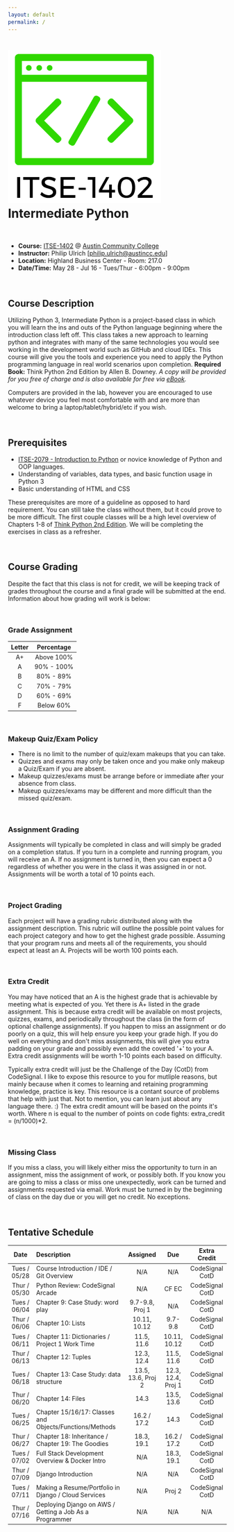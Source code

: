 ```yaml
---
layout: default
permalink: /
---
```


# <img src="assets/logo.png" alt="class logo" class="logo"/> **Intermediate Python**

<br />

* **Course:** [ITSE-1402](http://continue.austincc.edu/schedule/courses?name=Intermediate%20Python) @ [Austin Community College](http://continue.austincc.edu/)
* **Instructor:** Philip Ulrich [[philip.ulrich@austincc.edu](mailto:philip.ulrich@austincc.edu)]
* **Location:** Highland Business Center - Room: 217.0
* **Date/Time:** May 28 - Jul 16 - Tues/Thur - 6:00pm - 9:00pm

<br />

## <i class="fa fa-pencil"></i> Course Description
Utilizing Python 3, Intermediate Python is a project-based class in which you will learn the ins and outs of the Python language beginning where the introduction class left off. This class takes a new approach to learning python and integrates with many of the same technologies you would see working in the development world such as GitHub and cloud IDEs. This course will give you the tools and experience you need to apply the Python programming language in real world scenarios upon completion.
**Required Book:** Think Python 2nd Edition by Allen B. Downey. 
*A copy will be provided for you free of charge and is also available for free via [eBook](http://greenteapress.com/thinkpython2/thinkpython2.pdf).*

Computers are provided in the lab, however you are encouraged to use whatever device you feel most comfortable with and are more than welcome to bring a laptop/tablet/hybrid/etc if you wish.

<br />

## <i class="fa fa-vcard"></i> Prerequisites

* [ITSE-2079 - Introduction to Python](http://continue.austincc.edu/schedule/courses?name=Introduction%20to%20Python) or novice knowledge of Python and OOP languages. 
* Understanding of variables, data types, and basic function usage in Python 3
* Basic understanding of HTML and CSS

These prerequisites are more of a guideline as opposed to hard requirement. You can still take the class without them, but it could prove to be more difficult. The first couple classes will be a high level overview of Chapters 1-8 of [Think Python 2nd Edition](http://greenteapress.com/thinkpython2/thinkpython2.pdf). We will be completing the exercises in class as a refresher.  

<br />

## <i class="fa fa-font"></i> Course Grading
Despite the fact that this class is not for credit, we will be keeping track of grades throughout the course and a final grade will be submitted at the end. Information about how grading will work is below:

<br />

### **Grade Assignment**

| Letter | Percentage |
| :----: | :--------: |
| A+     | Above 100% |
| A      | 90% - 100% |
| B      | 80% - 89%  |
| C      | 70% - 79%  |
| D      | 60% - 69%  |
| F      | Below 60%  |

<br />

### **Makeup Quiz/Exam Policy**
- There is no limit to the number of quiz/exam makeups that you can take.
- Quizzes and exams may only be taken once and you make only makeup a Quiz/Exam if you are absent.
- Makeup quizzes/exams must be arrange before or immediate after your absence from class.
- Makeup quizzes/exams may be different and more difficult than the missed quiz/exam.

<br />

### **Assignment Grading**
Assignments will typically be completed in class and will simply be graded on a completion status. If you turn in a complete and running program, you will receive an A. If no assignment is turned in, then you can expect a 0 regardless of whether you were in the class it was assigned in or not. Assignments will be worth a total of 10 points each.

<br />

### **Project Grading**
Each project will have a grading rubric distributed along with the assignment description. This rubric will outline the possible point values for each project category and how to get the highest grade possible. Assuming that your program runs and meets all of the requirements, you should expect at least an A. Projects will be worth 100 points each.

<br />

### **Extra Credit**
You may have noticed that an A is the highest grade that is achievable by meeting what is expected of you. Yet there is A+ listed in the grade assignment. This is because extra credit will be available on most projects, quizzes, exams, and periodically throughout the class (in the form of optional challenge assignments). If you happen to miss an assignment or do poorly on a quiz, this will help ensure you keep your grade high. If you do well on everything and don't miss assignments, this will give you extra padding on your grade and possibly even add the coveted '+' to your A. Extra credit assignments will be worth 1-10 points each based on difficulty.  

Typically extra credit will just be the Challenge of the Day (CotD) from CodeSignal. I like to expose this resource to you for mutliple reasons, but mainly because when it comes to learning and retaining programming knowledge, practice is key. This resource is a contant source of problems that help with just that. Not to mention, you can learn just about any language there. :) The extra credit amount will be based on the points it's worth. Where n is equal to the number of points on code fights: extra_credit = (n/1000)*2. 

<br />

### **Missing Class**
If you miss a class, you will likely either miss the opportunity to turn in an assignment, miss the assignment of work, or possibly both. If you know you are going to miss a class or miss one unexpectedly, work can be turned and assignments requested via email. Work must be turned in by the beginning of class on the day due or you will get no credit. No exceptions. 

<br />

## <i class="fa fa-calendar"></i> Tentative Schedule

|     Date     | Description                                                     | Assigned                           | Due                            | Extra Credit         |
| :----------: | :-------------------------------------------------------------- | :--------------------------------: | :----------------------------: | :------------------: |
| Tues / 05/28 | Course Introduction / IDE / Git Overview                        | N/A                                | N/A                            | CodeSignal CotD |  
| Thur / 05/30 | Python Review: CodeSignal Arcade                                | N/A                                | CF EC                          | CodeSignal CotD |
| Tues / 06/04 | Chapter 9: Case Study: word play                                | 9.7-9.8, Proj 1                    | N/A                            | CodeSignal CotD |
| Thur / 06/06 | Chapter 10: Lists                                               | 10.11, 10.12                       | 9.7-9.8                        | CodeSignal CotD | 
| Tues / 06/11 | Chapter 11: Dictionaries / Project 1 Work Time                  | 11.5, 11.6                         | 10.11, 10.12                   | CodeSignal CotD |
| Thur / 06/13 | Chapter 12: Tuples                                              | 12.3, 12.4                         | 11.5, 11.6                     | CodeSignal CotD |
| Tues / 06/18 | Chapter 13: Case Study: data structure                          | 13.5, 13.6, Proj 2                 | 12.3, 12.4, Proj 1             | CodeSignal CotD | 
| Thur / 06/20 | Chapter 14: Files                                               | 14.3                               | 13.5, 13.6                     | CodeSignal CotD |
| Tues / 06/25 | Chapter 15/16/17: Classes and Objects/Functions/Methods         | 16.2 / 17.2                        | 14.3                           | CodeSignal CotD | 
| Thur / 06/27 | Chapter 18: Inheritance / Chapter 19: The Goodies               | 18.3, 19.1                         | 16.2 / 17.2                    | CodeSignal CotD |
| Tues / 07/02 | Full Stack Development Overview & Docker Intro                  | N/A                                | 18.3, 19.1                     | CodeSignal CotD |
| Thur / 07/09 | Django Introduction                                             | N/A                                | N/A                            | CodeSignal CotD |
| Tues / 07/11 | Making a Resume/Portfolio in Django / Cloud Services            | N/A                                | Proj 2                         | CodeSignal CotD |
| Thur / 07/16 | Deploying Django on AWS /  Getting a Job As a Programmer        | N/A                                | N/A                            | N/A             |

<br /><br /><br /><br /><br />